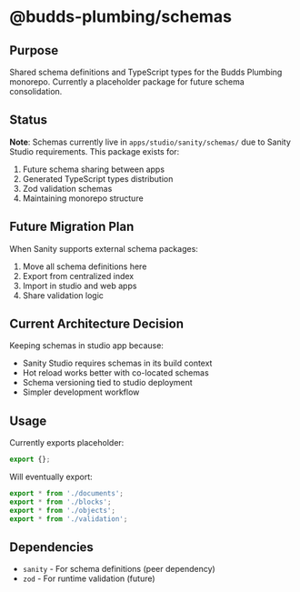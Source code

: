 # @budds-plumbing/schemas

## Purpose

Shared schema definitions and TypeScript types for the Budds Plumbing monorepo. Currently a placeholder package for future schema consolidation.

## Status

**Note**: Schemas currently live in `apps/studio/sanity/schemas/` due to Sanity Studio requirements. This package exists for:

1. Future schema sharing between apps
2. Generated TypeScript types distribution
3. Zod validation schemas
4. Maintaining monorepo structure

## Future Migration Plan

When Sanity supports external schema packages:

1. Move all schema definitions here
2. Export from centralized index
3. Import in studio and web apps
4. Share validation logic

## Current Architecture Decision

Keeping schemas in studio app because:

- Sanity Studio requires schemas in its build context
- Hot reload works better with co-located schemas
- Schema versioning tied to studio deployment
- Simpler development workflow

## Usage

Currently exports placeholder:

```typescript
export {};
```

Will eventually export:

```typescript
export * from './documents';
export * from './blocks';
export * from './objects';
export * from './validation';
```

## Dependencies

- `sanity` - For schema definitions (peer dependency)
- `zod` - For runtime validation (future)

